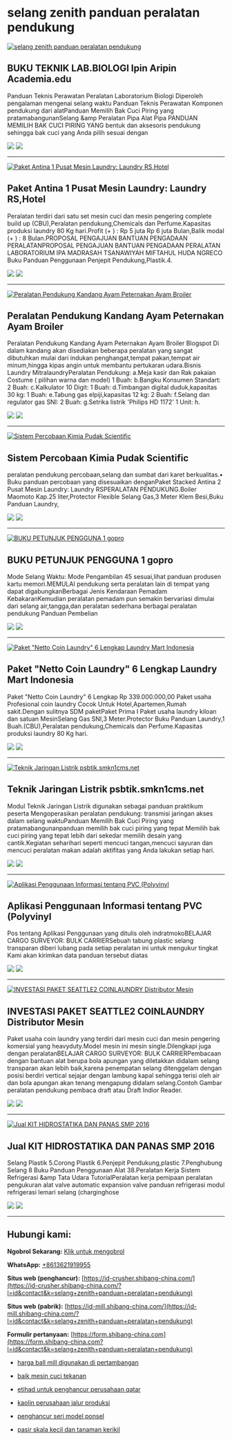 # selang zenith panduan peralatan pendukung

<a href="https://swt.shibang-china.com/?l=id&img&k=selang+zenith+panduan+peralatan+pendukung" target="_blank">![selang zenith panduan peralatan pendukung](http://static.shibang-china.com/all-800x300/668.jpg)</a>

## BUKU TEKNIK LAB.BIOLOGI Ipin Aripin Academia.edu
Panduan Teknis Perawatan Peralatan Laboratorium Biologi Diperoleh pengalaman mengenai selang waktu Panduan Teknis Perawatan Komponen pendukung dari alatPanduan Memilih Bak Cuci Piring yang pratamabangunanSelang &amp Peralatan Pipa Alat Pipa PANDUAN MEMILIH BAK CUCI PIRING YANG bentuk dan aksesoris pendukung sehingga bak cuci yang Anda pilih sesuai dengan


<a href="https://whatsapp.shibangsoft.com/WhatsApp.php" target="_blank" title="WhatsApp">![](http://static.shibang-china.com/icon/whatsapp.png)</a> <a href="https://swt.shibang-china.com/?l=id&icon&k=selang+zenith+panduan+peralatan+pendukung" target="_blank">![](http://static.shibang-china.com/icon/chat-id.png)</a>

---

<a href="https://swt.shibang-china.com/?l=id&img&k=selang+zenith+panduan+peralatan+pendukung" target="_blank">![Paket Antina 1 Pusat Mesin Laundry: Laundry RS,Hotel](http://static.shibang-china.com/all-800x300/625.jpg)</a>

## Paket Antina 1 Pusat Mesin Laundry: Laundry RS,Hotel
Peralatan terdiri dari satu set mesin cuci dan mesin pengering complete build up (CBU),Peralatan pendukung,Chemicals dan Perfume.Kapasitas produksi laundry 80 Kg hari.Profit (+ ) : Rp 5 juta Rp 6 juta Bulan,Balik modal (+ ) : 8 Bulan.PROPOSAL PENGAJUAN BANTUAN PENGADAAN PERALATANPROPOSAL PENGAJUAN BANTUAN PENGADAAN PERALATAN LABORATORIUM IPA MADRASAH TSANAWIYAH MIFTAHUL HUDA NGRECO Buku Panduan Penggunaan Penjepit Pendukung,Plastik.4.


<a href="https://whatsapp.shibangsoft.com/WhatsApp.php" target="_blank" title="WhatsApp">![](http://static.shibang-china.com/icon/whatsapp.png)</a> <a href="https://swt.shibang-china.com/?l=id&icon&k=selang+zenith+panduan+peralatan+pendukung" target="_blank">![](http://static.shibang-china.com/icon/chat-id.png)</a>

---

<a href="https://swt.shibang-china.com/?l=id&img&k=selang+zenith+panduan+peralatan+pendukung" target="_blank">![Peralatan Pendukung Kandang Ayam Peternakan Ayam Broiler](http://static.shibang-china.com/all-800x300/144.jpg)</a>

## Peralatan Pendukung Kandang Ayam Peternakan Ayam Broiler
Peralatan Pendukung Kandang Ayam Peternakan Ayam Broiler Blogspot Di dalam kandang akan disediakan beberapa peralatan yang sangat dibutuhkan mulai dari indukan penghangat,tempat pakan,tempat air minum,hingga kipas angin untuk membantu pertukaran udara.Bisnis Laundry MitralaundryPeralatan Pendukung: a.Meja kasir dan Rak pakaian Costume ( pilihan warna dan model) 1 Buah: b.Bangku Konsumen Standart: 2 Buah: c.Kalkulator 10 Digit: 1 Buah: d.Timbangan digital duduk,kapasitas 30 kg: 1 Buah: e.Tabung gas elpiji,kapasitas 12 kg: 2 Buah: f.Selang dan regulator gas SNI: 2 Buah: g.Setrika listrik 'Philips HD 1172' 1 Unit: h.


<a href="https://whatsapp.shibangsoft.com/WhatsApp.php" target="_blank" title="WhatsApp">![](http://static.shibang-china.com/icon/whatsapp.png)</a> <a href="https://swt.shibang-china.com/?l=id&icon&k=selang+zenith+panduan+peralatan+pendukung" target="_blank">![](http://static.shibang-china.com/icon/chat-id.png)</a>

---

<a href="https://swt.shibang-china.com/?l=id&img&k=selang+zenith+panduan+peralatan+pendukung" target="_blank">![Sistem Percobaan Kimia Pudak Scientific](http://static.shibang-china.com/all-800x300/584.jpg)</a>

## Sistem Percobaan Kimia Pudak Scientific
peralatan pendukung percobaan,selang dan sumbat dari karet berkualitas.• Buku panduan percobaan yang disesuaikan denganPaket Stacked Antina 2 Pusat Mesin Laundry: Laundry RSPERALATAN PENDUKUNG.Boiler Maomoto Kap.25 liter,Protector Flexible Selang Gas,3 Meter Klem Besi,Buku Panduan Laundry,


<a href="https://whatsapp.shibangsoft.com/WhatsApp.php" target="_blank" title="WhatsApp">![](http://static.shibang-china.com/icon/whatsapp.png)</a> <a href="https://swt.shibang-china.com/?l=id&icon&k=selang+zenith+panduan+peralatan+pendukung" target="_blank">![](http://static.shibang-china.com/icon/chat-id.png)</a>

---

<a href="https://swt.shibang-china.com/?l=id&img&k=selang+zenith+panduan+peralatan+pendukung" target="_blank">![BUKU PETUNJUK PENGGUNA 1 gopro](http://static.shibang-china.com/all-800x300/865.jpg)</a>

## BUKU PETUNJUK PENGGUNA 1 gopro
Mode Selang Waktu: Mode Pengambilan 45 sesuai,lihat panduan produsen kartu memori.MEMULAI pendukung serta peralatan lain di tempat yang dapat digabungkanBerbagai Jenis Kendaraan Pemadam KebakaranKemudian peralatan pemadam pun semakin bervariasi dimulai dari selang air,tangga,dan peralatan sederhana berbagai peralatan pendukung Panduan Pembelian


<a href="https://whatsapp.shibangsoft.com/WhatsApp.php" target="_blank" title="WhatsApp">![](http://static.shibang-china.com/icon/whatsapp.png)</a> <a href="https://swt.shibang-china.com/?l=id&icon&k=selang+zenith+panduan+peralatan+pendukung" target="_blank">![](http://static.shibang-china.com/icon/chat-id.png)</a>

---

<a href="https://swt.shibang-china.com/?l=id&img&k=selang+zenith+panduan+peralatan+pendukung" target="_blank">![Paket "Netto Coin Laundry" 6 Lengkap Laundry Mart Indonesia](http://static.shibang-china.com/all-800x300/236.jpg)</a>

## Paket "Netto Coin Laundry" 6 Lengkap Laundry Mart Indonesia
Paket "Netto Coin Laundry" 6 Lengkap Rp 339.000.000,00 Paket usaha Profesional coin laundry Cocok Untuk Hotel,Apartemen,Rumah sakit.Dengan sulitnya SDM paketPaket Prima I Paket usaha laundry kiloan dan satuan MesinSelang Gas SNI,3 Meter.Protector Buku Panduan Laundry,1 Buah.(CBU),Peralatan pendukung,Chemicals dan Perfume.Kapasitas produksi laundry 80 Kg hari.


<a href="https://whatsapp.shibangsoft.com/WhatsApp.php" target="_blank" title="WhatsApp">![](http://static.shibang-china.com/icon/whatsapp.png)</a> <a href="https://swt.shibang-china.com/?l=id&icon&k=selang+zenith+panduan+peralatan+pendukung" target="_blank">![](http://static.shibang-china.com/icon/chat-id.png)</a>

---

<a href="https://swt.shibang-china.com/?l=id&img&k=selang+zenith+panduan+peralatan+pendukung" target="_blank">![Teknik Jaringan Listrik psbtik.smkn1cms.net](http://static.shibang-china.com/all-800x300/549.jpg)</a>

## Teknik Jaringan Listrik psbtik.smkn1cms.net
Modul Teknik Jaringan Listrik digunakan sebagai panduan praktikum peserta Mengoperasikan peralatan pendukung: transmisi jaringan akses dalam selang waktuPanduan Memilih Bak Cuci Piring yang pratamabangunanpanduan memilih bak cuci piring yang tepat Memilih bak cuci piring yang tepat lebih dari sekedar memilih desain yang cantik.Kegiatan seharihari seperti mencuci tangan,mencuci sayuran dan mencuci peralatan makan adalah aktifitas yang Anda lakukan setiap hari.


<a href="https://whatsapp.shibangsoft.com/WhatsApp.php" target="_blank" title="WhatsApp">![](http://static.shibang-china.com/icon/whatsapp.png)</a> <a href="https://swt.shibang-china.com/?l=id&icon&k=selang+zenith+panduan+peralatan+pendukung" target="_blank">![](http://static.shibang-china.com/icon/chat-id.png)</a>

---

<a href="https://swt.shibang-china.com/?l=id&img&k=selang+zenith+panduan+peralatan+pendukung" target="_blank">![Aplikasi Penggunaan Informasi tentang PVC (Polyvinyl](http://static.shibang-china.com/all-800x300/1384.jpg)</a>

## Aplikasi Penggunaan Informasi tentang PVC (Polyvinyl
Pos tentang Aplikasi Penggunaan yang ditulis oleh indratmokoBELAJAR CARGO SURVEYOR: BULK CARRIERSebuah tabung plastic selang transparan diberi lubang pada setiap peralatan ini untuk mengukur tingkat Kami akan kirimkan data panduan tersebut diatas


<a href="https://whatsapp.shibangsoft.com/WhatsApp.php" target="_blank" title="WhatsApp">![](http://static.shibang-china.com/icon/whatsapp.png)</a> <a href="https://swt.shibang-china.com/?l=id&icon&k=selang+zenith+panduan+peralatan+pendukung" target="_blank">![](http://static.shibang-china.com/icon/chat-id.png)</a>

---

<a href="https://swt.shibang-china.com/?l=id&img&k=selang+zenith+panduan+peralatan+pendukung" target="_blank">![INVESTASI PAKET SEATTLE2 COINLAUNDRY Distributor Mesin](http://static.shibang-china.com/all-800x300/827.jpg)</a>

## INVESTASI PAKET SEATTLE2 COINLAUNDRY Distributor Mesin
Paket usaha coin laundry yang terdiri dari mesin cuci dan mesin pengering komersial yang heavyduty.Model mesin ini mesin single.Dilengkapi juga dengan peralatanBELAJAR CARGO SURVEYOR: BULK CARRIERPembacaan dengan bantuan alat berupa bola apungan yang diletakkan didalam selang transparan akan lebih baik,karena penempatan selang ditenggelam dengan posisi berdiri vertical sejajar dengan lambung kapal sehingga terisi oleh air dan bola apungan akan tenang mengapung didalam selang.Contoh Gambar peralatan pendukung pembaca draft atau Draft Indior Reader.


<a href="https://whatsapp.shibangsoft.com/WhatsApp.php" target="_blank" title="WhatsApp">![](http://static.shibang-china.com/icon/whatsapp.png)</a> <a href="https://swt.shibang-china.com/?l=id&icon&k=selang+zenith+panduan+peralatan+pendukung" target="_blank">![](http://static.shibang-china.com/icon/chat-id.png)</a>

---

<a href="https://swt.shibang-china.com/?l=id&img&k=selang+zenith+panduan+peralatan+pendukung" target="_blank">![Jual KIT HIDROSTATIKA DAN PANAS SMP 2016](http://static.shibang-china.com/all-800x300/96.jpg)</a>

## Jual KIT HIDROSTATIKA DAN PANAS SMP 2016
Selang Plastik 5.Corong Plastik 6.Penjepit Pendukung,plastic 7.Penghubung Selang 8 Buku Panduan Penggunaan Alat 38.Peralatan Kerja Sistem Refrigerasi &amp Tata Udara TutorialPeralatan kerja pemipaan peralatan pengukuran alat valve automatic expansion valve panduan refrigerasi modul refrigerasi lemari selang (charginghose


<a href="https://whatsapp.shibangsoft.com/WhatsApp.php" target="_blank" title="WhatsApp">![](http://static.shibang-china.com/icon/whatsapp.png)</a> <a href="https://swt.shibang-china.com/?l=id&icon&k=selang+zenith+panduan+peralatan+pendukung" target="_blank">![](http://static.shibang-china.com/icon/chat-id.png)</a>

---
## Hubungi kami:

**Ngobrol Sekarang:** [Klik untuk mengobrol](https://swt.shibang-china.com?l=id&contact&k=selang+zenith+panduan+peralatan+pendukung)

**WhatsApp:**  [+8613621919955](https://whatsapp.shibangsoft.com/WhatsApp.php)

**Situs web (penghancur):** [https://id-crusher.shibang-china.com/](https://id-crusher.shibang-china.com/?l=id&contact&k=selang+zenith+panduan+peralatan+pendukung)

**Situs web (pabrik):** [https://id-mill.shibang-china.com/](https://id-mill.shibang-china.com/?l=id&contact&k=selang+zenith+panduan+peralatan+pendukung)

**Formulir pertanyaan:** [https://form.shibang-china.com](https://form.shibang-china.com?l=id&contact&k=selang+zenith+panduan+peralatan+pendukung)

* [harga ball mill digunakan di pertambangan](../39/harga%20ball%20mill%20digunakan%20di%20pertambangan.md)

* [baik mesin cuci tekanan](../33/baik%20mesin%20cuci%20tekanan.md)

* [etihad untuk penghancur perusahaan qatar](../35/etihad%20untuk%20penghancur%20perusahaan%20qatar.md)

* [kaolin perusahaan jalur produksi](../32/kaolin%20perusahaan%20jalur%20produksi.md)

* [penghancur seri model ponsel](../40/penghancur%20seri%20model%20ponsel.md)

* [pasir skala kecil dan tanaman kerikil](../39/pasir%20skala%20kecil%20dan%20tanaman%20kerikil.md)